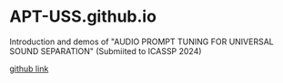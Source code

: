 # APT-USS.github.io
Introduction and demos of "AUDIO PROMPT TUNING FOR UNIVERSAL SOUND SEPARATION" (Submiited to ICASSP 2024)

[github link](https://github.com/redrabbit94/APT-USS)
